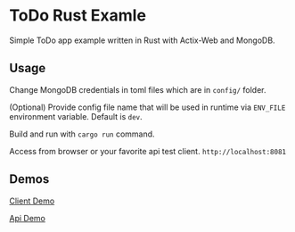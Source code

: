 # ToDo Rust Examle

Simple ToDo app example written in Rust with Actix-Web and MongoDB.


## Usage

Change MongoDB credentials in toml files which are in ``config/`` folder.

(Optional) Provide config file name that will be used in runtime via ``ENV_FILE`` environment variable. Default is ``dev``.

Build and run with ``cargo run`` command.

Access from browser or your favorite api test client.
``
http://localhost:8081
``
## Demos
[Client Demo](https://todo-rs-client.herokuapp.com)

[Api Demo](https://todo-api.beykansen.com)
